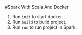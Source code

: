 #Spark With Scala And Docker

1. Run `init` to start docker.
2. Run `build` to build project.
3. Run `run` to run project in Spark.